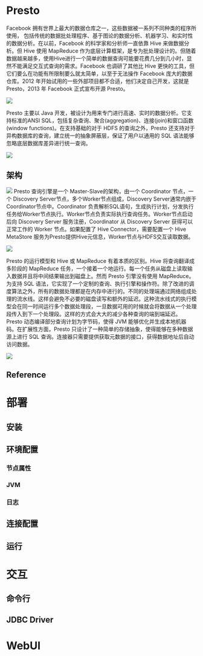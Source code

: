 # Presto
Facebook 拥有世界上最大的数据仓库之一，这些数据被一系列不同种类的程序所使用， 包括传统的数据批处理程序、基于图论的数据分析、机器学习、和实时性的数据分析。在以前，Facebook 的科学家和分析师一直依靠 Hive 来做数据分析。但 Hive 使用 MapReduce 作为底层计算框架，是专为批处理设计的。但随着数据越来越多，使用Hive进行一个简单的数据查询可能要花费几分到几小时，显然不能满足交互式查询的需求。Facebook 也调研了其他比 Hive 更快的工具，但它们要么在功能有所限制要么就太简单，以至于无法操作 Facebook 庞大的数据仓库。2012 年开始试用的一些外部项目都不合适，他们决定自己开发，这就是 Presto，2013 年 Facebook 正式宣布开源 Presto。

![](http://www.mutouxiaogui.cn/blog/wp-content/uploads/2015/11/Presto.files/image002.jpg)

Presto 主要以 Java 开发，被设计为用来专门进行高速、实时的数据分析。它支持标准的ANSI SQL，包括复杂查询、聚合(aggregation)、连接(join)和窗口函数(window functions)。在支持基础的对于 HDFS 的查询之外，Presto 还支持对于异构数据库的查询，建立统一的抽象屏蔽层，保证了用户以通用的 SQL 语法能够忽略底层数据库差异进行统一查询。

![](http://www.mutouxiaogui.cn/blog/wp-content/uploads/2015/11/Presto.files/image003.jpg)

## 架构

![](http://tech.meituan.com/img/presto/image1.png)
Presto 查询引擎是一个 Master-Slave的架构，由一个 Coordinator 节点，一个 Discovery Server节点，多个Worker节点组成，Discovery Server通常内嵌于Coordinator节点中。Coordinator 负责解析SQL语句，生成执行计划，分发执行任务给Worker节点执行。Worker节点负责实际执行查询任务。Worker节点启动后向 Discovery Server 服务注册，Coordinator 从 Discovery Server 获得可以正常工作的 Worker 节点。如果配置了 Hive Connector，需要配置一个 Hive MetaStore 服务为Presto提供Hive元信息，Worker节点与HDFS交互读取数据。

![](http://ww4.sinaimg.cn/large/7cc829d3gw1eaf8601b8bj20k00b9wfv.jpg)

Presto 的运行模型和 Hive 或 MapReduce 有着本质的区别。Hive 将查询翻译成多阶段的 MapReduce 任务，一个接着一个地运行。每一个任务从磁盘上读取输入数据并且将中间结果输出到磁盘上。然而 Presto 引擎没有使用 MapReduce。为支持 SQL 语法，它实现了一个定制的查询、执行引擎和操作符。除了改进的调度算法之外，所有的数据处理都是在内存中进行的。不同的处理端通过网络组成处理的流水线。这样会避免不必要的磁盘读写和额外的延迟。这种流水线式的执行模型会在同一时间运行多个数据处理段，一旦数据可用的时候就会将数据从一个处理段传入到下一个处理段。这样的方式会大大的减少各种查询的端到端延迟。Presto 动态编译部分查询计划为字节码，使得 JVM 能够优化并生成本地机器码。在扩展性方面，Presto 只设计了一种简单的存储抽象，使得能够在多种数据源上进行 SQL 查询。连接器只需要提供获取元数据的接口，获得数据地址后自动访问数据。

![](http://www.mutouxiaogui.cn/blog/wp-content/uploads/2015/11/Presto.files/image011.jpg)

## Reference

# 部署

## 安装

## 环境配置

### 节点属性

### JVM

### 日志

## 连接配置

## 运行

# 交互

## 命令行

## JDBC Driver

# WebUI
